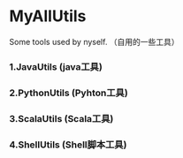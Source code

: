 # MyAllUtils
Some tools used by nyself. （自用的一些工具）



### 1.JavaUtils  (java工具)

### 2.PythonUtils	(Pyhton工具)

### 3.ScalaUtils	(Scala工具)

### 4.ShellUtils	(Shell脚本工具)

